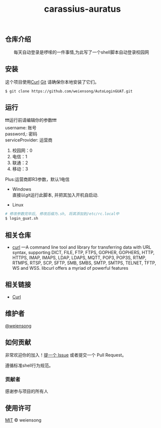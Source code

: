 # 
<h1 align="center">carassius-auratus</h1>

<p align="center">
<img src="https://img.shields.io/badge/license_-MIT-green" alt=""> <img src="https://img.shields.io/badge/shell-blue" alt=""> <img src="https://img.shields.io/badge/curl-blue" alt=""> 
</p>

## 仓库介绍

&emsp;&emsp;每天自动登录是啰嗦的一件事情,为此写了一个shell脚本自动登录校园网

## 安装

这个项目使用[Curl](https://curl.se/) [Git](https://git-scm.com/) 请确保你本地安装了它们。

```shell
$ git clone https://github.com/weiensong/AutoLoginGUAT.git
```

## 运行

❗❗❗运行前请编辑你的参数❗❗❗  
username: 账号  
password,: 密码  
serviceProvider: 运营商  

1. 校园网：0
2. 电信：1
3. 联通：2
4. 移动：3
   
Plus:运营商即R3参数，默认1电信

- Windows  
  直接以git运行此脚本, 并把其加入开机自启动.

- Linux  
```sh
# 修改参数完毕后, 修改后缀为.sh, 将其添加到/etc/rc.local中
$ login_guat.sh
```

## 相关仓库

- [curl](https://github.com/curl/curl) —A command line tool and library for transferring data with URL syntax, supporting DICT, FILE, FTP, FTPS, GOPHER, GOPHERS, HTTP, HTTPS, IMAP, IMAPS, LDAP, LDAPS, MQTT, POP3, POP3S, RTMP, RTMPS, RTSP, SCP, SFTP, SMB, SMBS, SMTP, SMTPS, TELNET, TFTP, WS and WSS. libcurl offers a myriad of powerful features


## 相关链接

- [Curl](https://curl.se/)



## 维护者

[@weiensong](https://github.com/weiensong)



## 如何贡献

非常欢迎你的加入！[提一个 Issue](https://github.com/weiensong/AutoLoginGUAT/issues) 或者提交一个 Pull Request。


遵循标准shell行为规范。

### 贡献者

感谢参与项目的所有人



## 使用许可

[MIT](LICENSE) © weiensong

